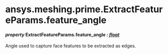 # ansys.meshing.prime.ExtractFeatureParams.feature_angle



#### *property* ExtractFeatureParams.feature_angle *: [float](https://docs.python.org/3.11/library/functions.html#float)*

Angle used to capture face features to be  extracted as edges.

<!-- !! processed by numpydoc !! -->
